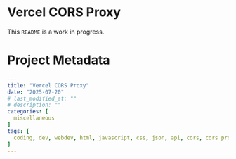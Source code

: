 # Vercel CORS Proxy
This `README` is a work in progress.

# Project Metadata
```yaml
---
title: "Vercel CORS Proxy"
date: "2025-07-20"
# last_modified_at: ""
# description: ""
categories: [
  miscellaneous
]
tags: [
  coding, dev, webdev, html, javascript, css, json, api, cors, cors proxy
]
---
```